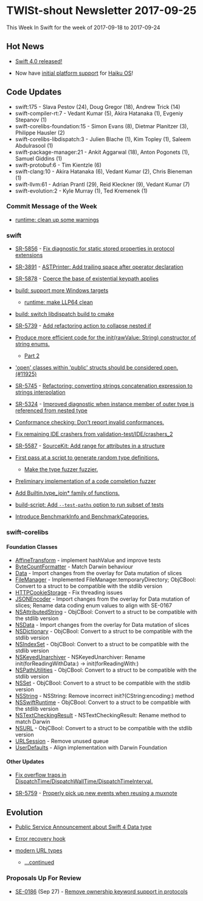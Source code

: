 # TWISt-shout Newsletter 2017-09-25
This Week In Swift for the week of 2017-09-18 to 2017-09-24

## Hot News

* [Swift 4.0 released!](https://lists.swift.org/pipermail/swift-evolution-announce/2017-September/000402.html)

* Now have [initial platform support](https://github.com/apple/swift/commit/aee81d272f3147c0a9b610956e72a7c0772b8bcb) for [Haiku OS](https://www.haiku-os.org/)!

## Code Updates

* swift:175 - Slava Pestov (24), Doug Gregor (18), Andrew Trick (14)
* swift-compiler-rt:7 - Vedant Kumar (5), Akira Hatanaka (1), Evgeniy Stepanov (1)
* swift-corelibs-foundation:15 - Simon Evans (8), Dietmar Planitzer (3), Philippe Hausler (2)
* swift-corelibs-libdispatch:3 - Julien Blache (1), Kim Topley (1), Saleem Abdulrasool (1)
* swift-package-manager:21 - Ankit Aggarwal (18), Anton Pogonets (1), Samuel Giddins (1)
* swift-protobuf:6 - Tim Kientzle (6)
* swift-clang:10 - Akira Hatanaka (6), Vedant Kumar (2), Chris Bieneman (1)
* swift-llvm:61 - Adrian Prantl (29), Reid Kleckner (9), Vedant Kumar (7)
* swift-evolution:2 - Kyle Murray (1), Ted Kremenek (1)

### Commit Message of the Week

* [runtime: clean up some warnings](https://github.com/apple/swift/pull/11974)

### swift

* [SR-5856](https://bugs.swift.org/browse/SR-5856) - [Fix diagnostic for static stored properties in protocol extensions](https://github.com/apple/swift/commit/b68ece64e09439307d9fb62346d39a4d7f006b04)

* [SR-3891](https://bugs.swift.org/browse/SR-3891) - [ASTPrinter: Add trailing space after operator declaration](https://github.com/apple/swift/commit/09ede06f800c4084bd215ff34d3c21a4916b6a4d)

* [SR-5878](https://bugs.swift.org/browse/SR-5878) - [Coerce the base of existential keypath applies](https://github.com/apple/swift/commit/e310ab3e3cd8cc1af3ddb6d7571eead9fff5c9f1)

* [build: support more Windows targets](https://github.com/apple/swift/commit/472f3f14f258b3b18f6130c5c57fe0e45fce86a3)
  * [runtime: make LLP64 clean](https://github.com/apple/swift/commit/635bb00d61514a79f9931705919a5bf35a76e0a0)
  
* [build: switch libdispatch build to cmake](https://github.com/apple/swift/commit/8d3c30e2fa8e0fec705966b9092c0c1c345dec8e)

* [SR-5739](https://bugs.swift.org/browse/SR-5739) - [Add refactoring action to collapse nested if](https://github.com/apple/swift/commit/57454eb8c9ad01668309c978ec0cc8976af6d443)

* [Produce more efficient code for the init(rawValue: String) constructor of string enums.](https://github.com/apple/swift/commit/0bdd91a0397bf131859112ecca27b6b983261acd)
  * [Part 2](https://github.com/apple/swift/commit/ba1a5f9caea64673e98f466acd2fb055aa7af6ea)

* ['open' classes within 'public' structs should be considered open. (#11925)](https://github.com/apple/swift/commit/8685141d7d5d4c84fc0e3b5b1b7a81a1b0eb3720)

* [SR-5745](https://bugs.swift.org/browse/SR-5745) - [Refactoring: converting strings concatenation expression to strings interpolation](https://github.com/apple/swift/commit/80698a04b0476c6b8fb619f7e4c04dde6d0d84b8)

* [SR-5324](https://bugs.swift.org/browse/SR-5324) - [Improved diagnostic when instance member of outer type is referenced from nested type](https://github.com/apple/swift/commit/3902688b04385bf8e9b45dea868855ce57cf5271)

* [Conformance checking: Don’t report invalid conformances.](https://github.com/apple/swift/commit/45b31c7cd1b904b5c5b3464cf8ecb1ce13fa0780)

* [Fix remaining IDE crashers from validation-test/IDE/crashers_2](https://github.com/apple/swift/pull/12017)

* [SR-5587](https://bugs.swift.org/browse/SR-5587) - [SourceKit: Add range for attributes in a structure](https://github.com/apple/swift/commit/2bf49b01518d3472485f541b1d702254f3268acf)

* [First pass at a script to generate random type definitions.](https://github.com/apple/swift/pull/12015/commits/251cd2cbfd71b90239d69a5f964deeba62215055)
  * [Make the type fuzzer fuzzier.](https://github.com/apple/swift/commit/7f21cf31c8ce7bc3f709a5da66f82ac92091d72e)

* [Preliminary implementation of a code completion fuzzer](https://github.com/apple/swift/pull/12030)

* [Add Builtin.type_join* family of functions.](https://github.com/apple/swift/commit/c0c848d2b3388fdf9d8b50f2fe408e553ae51d03)

* [build-script: Add `--test-paths` option to run subset of tests](https://github.com/apple/swift/commit/c3ad876c61c7de0749d7c54131d563243ac4a706)

* [Introduce BenchmarkInfo and BenchmarkCategories.](https://github.com/apple/swift/commit/d9af4c5f456252ac30768a6b349d35ea7d4f29b0)

### swift-corelibs

#### Foundation Classes
* [AffineTransform](https://github.com/apple/swift-corelibs-foundation/commits/master/Foundation/AffineTransform.swift) - implement hashValue and improve tests
* [ByteCountFormatter](https://github.com/apple/swift-corelibs-foundation/commits/master/Foundation/ByteCountFormatter.swift) - Match Darwin behaviour
* [Data](https://github.com/apple/swift-corelibs-foundation/commits/master/Foundation/Data.swift) - Import changes from the overlay for Data mutation of slices
* [FileManager](https://github.com/apple/swift-corelibs-foundation/commits/master/Foundation/FileManager.swift) - Implemented FileManager.temporaryDirectory; ObjCBool: Convert to a struct to be compatible with the stdlib version
* [HTTPCookieStorage](https://github.com/apple/swift-corelibs-foundation/commits/master/Foundation/HTTPCookieStorage.swift) - Fix threading issues
* [JSONEncoder](https://github.com/apple/swift-corelibs-foundation/commits/master/Foundation/JSONEncoder.swift) - Import changes from the overlay for Data mutation of slices; Rename data coding enum values to align with SE-0167
* [NSAttributedString](https://github.com/apple/swift-corelibs-foundation/commits/master/Foundation/NSAttributedString.swift) - ObjCBool: Convert to a struct to be compatible with the stdlib version
* [NSData](https://github.com/apple/swift-corelibs-foundation/commits/master/Foundation/NSData.swift) - Import changes from the overlay for Data mutation of slices
* [NSDictionary](https://github.com/apple/swift-corelibs-foundation/commits/master/Foundation/NSDictionary.swift) - ObjCBool: Convert to a struct to be compatible with the stdlib version
* [NSIndexSet](https://github.com/apple/swift-corelibs-foundation/commits/master/Foundation/NSIndexSet.swift) - ObjCBool: Convert to a struct to be compatible with the stdlib version
* [NSKeyedUnarchiver](https://github.com/apple/swift-corelibs-foundation/commits/master/Foundation/NSKeyedUnarchiver.swift) - NSKeyedUnarchiver: Rename init(forReadingWithData:) -> init(forReadingWith:)
* [NSPathUtilities](https://github.com/apple/swift-corelibs-foundation/commits/master/Foundation/NSPathUtilities.swift) - ObjCBool: Convert to a struct to be compatible with the stdlib version
* [NSSet](https://github.com/apple/swift-corelibs-foundation/commits/master/Foundation/NSSet.swift) - ObjCBool: Convert to a struct to be compatible with the stdlib version
* [NSString](https://github.com/apple/swift-corelibs-foundation/commits/master/Foundation/NSString.swift) - NSString: Remove incorrect init?(CString:encoding:) method
* [NSSwiftRuntime](https://github.com/apple/swift-corelibs-foundation/commits/master/Foundation/NSSwiftRuntime.swift) - ObjCBool: Convert to a struct to be compatible with the stdlib version
* [NSTextCheckingResult](https://github.com/apple/swift-corelibs-foundation/commits/master/Foundation/NSTextCheckingResult.swift) - NSTextCheckingResult: Rename method to match Darwin
* [NSURL](https://github.com/apple/swift-corelibs-foundation/commits/master/Foundation/NSURL.swift) - ObjCBool: Convert to a struct to be compatible with the stdlib version
* [URLSession](https://github.com/apple/swift-corelibs-foundation/commits/master/Foundation/URLSession/URLSession.swift) - Remove unused queue
* [UserDefaults](https://github.com/apple/swift-corelibs-foundation/commits/master/Foundation/UserDefaults.swift) - Align implementation with Darwin Foundation

#### Other Updates

* [Fix overflow traps in DispatchTime/DispatchWallTime/DispatchTimeInterval.](https://github.com/apple/swift-corelibs-libdispatch/commit/2db063fbca0be6425c70f526826777a50f131193)

* [SR-5759](https://bugs.swift.org/browse/SR-5759) - [Properly pick up new events when reusing a muxnote](https://github.com/apple/swift-corelibs-libdispatch/commit/13b2150c0ea4467a63026ad66ae763cae085b7db)

## Evolution

* [Public Service Announcement about Swift 4 Data type](https://lists.swift.org/pipermail/swift-evolution/Week-of-Mon-20170918/039856.html)

* [Error recovery hook](https://lists.swift.org/pipermail/swift-evolution/Week-of-Mon-20170918/039871.html)

* [modern URL types](https://lists.swift.org/pipermail/swift-evolution/Week-of-Mon-20170918/039870.html)
  * [...continued](https://lists.swift.org/pipermail/swift-evolution/Week-of-Mon-20170918/039876.html)

### Proposals Up For Review

* [SE-0186](https://github.com/apple/swift-evolution/blob/master/proposals/0186-remove-ownership-keyword-support-in-protocols.md) (Sep 27) - [Remove ownership	keyword support in protocols](https://lists.swift.org/pipermail/swift-evolution-announce/2017-September/000403.html)
